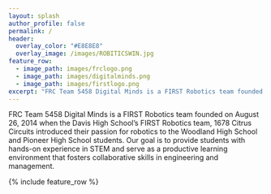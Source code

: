 ```yaml
---
layout: splash
author_profile: false
permalink: /
header:
  overlay_color: "#E8E8E8"
  overlay_image: /images/ROBITICSWIN.jpg
feature_row:
  - image_path: images/frclogo.png
  - image_path: images/digitalminds.png
  - image_path: images/firstlogo.png
excerpt: "FRC Team 5458 Digital Minds is a FIRST Robotics team founded on August 26, 2014 when the Davis High School’s FIRST Robotics team, 1678 Citrus Circuits introduced their passion for robotics to the Woodland High School and Pioneer High School students."
---
```

FRC Team 5458 Digital Minds is a FIRST Robotics team founded on August 26, 2014 when the Davis High School’s FIRST Robotics team, 1678 Citrus Circuits introduced their passion for robotics to the Woodland High School and Pioneer High School students. Our goal is to provide students with hands-on experience in STEM and serve as a productive learning environment that fosters collaborative skills in engineering and management. 

{% include feature_row %}

